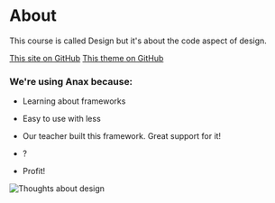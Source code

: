 About
==============================================

This course is called Design but it's about the code aspect of design.

[This site on GitHub](https://github.com/SpaceLenore/anax-flat-website)
[This theme on GitHub](https://github.com/SpaceLenore/anax-flat-theme)



### We're using Anax because:

* Learning about frameworks

* Easy to use with less

* Our teacher built this framework. Great support for it!

* ?

* Profit!

![Thoughts about design](img/design.png)
